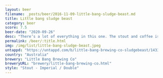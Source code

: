 ```yaml
---
layout: beer
filename: _posts/beer/2016-11-09-little-bang-sludge-beast.md
title: Little bang sludge beast
category: beer
score: 7.5
beer-date: "2020-09-26"
desc: "There’s a lot of everything in this one. The stout and coffee is almost overpowering to start with, afterwards it becomes a nice slow drink. Despite the amount of flavour I could happily go another"
permalink: /beer/:title.html
img: /img/list/little-bang-sludge-beast.jpeg
untappd: "https://untappd.com/b/little-bang-brewing-co-sludgebeast/1433509"
country: "Australia"
brewery: "Little Bang Brewing Co"
breweryURL: "brewery/little-bang-brewing-co.html"
style: "Stout - Imperial / Double"
---
```

